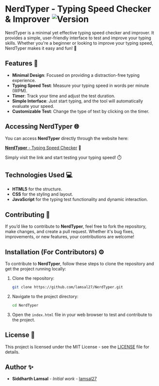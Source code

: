 # NerdTyper - Typing Speed Checker & Improver ![Version](https://img.shields.io/badge/version-1.0.0-blue)

NerdTyper is a minimal yet effective typing speed checker and improver. It provides a simple, user-friendly interface to test and improve your typing skills. Whether you're a beginner or looking to improve your typing speed, NerdTyper makes it easy and fun! 🚀

## Features 🌟

- **Minimal Design**: Focused on providing a distraction-free typing experience.
- **Typing Speed Test**: Measure your typing speed in words per minute (WPM).
- **Timer**: Track your time and adjust the test duration.
- **Simple Interface**: Just start typing, and the tool will automatically evaluate your speed.
- **Customizable Test**: Change the type of text by clicking on the timer.

## Accessing NerdTyper 🌐

You can access **NerdTyper** directly through the website here:

[**NerdTyper** - Typing Speed Checker](https://lamsal27.github.io/NerdTyper/) 🔗

Simply visit the link and start testing your typing speed! ⏱️

## Technologies Used 💻

- **HTML5** for the structure.
- **CSS** for the styling and layout.
- **JavaScript** for the typing test functionality and dynamic interaction.


## Contributing 🤝

If you’d like to contribute to **NerdTyper**, feel free to fork the repository, make changes, and create a pull request. Whether it's bug fixes, improvements, or new features, your contributions are welcome!

## Installation (For Contributors) ⚙️

To contribute to **NerdTyper**, follow these steps to clone the repository and get the project running locally:

1. Clone the repository:
    ```bash
    git clone https://github.com/lamsal27/NerdTyper.git
    ```

2. Navigate to the project directory:
    ```bash
    cd NerdTyper
    ```

3. Open the `index.html` file in your web browser to test and contribute to the project.


## License 📜

This project is licensed under the MIT License - see the [LICENSE](LICENSE) file for details.

## Author ✨

- **Siddharth Lamsal** - *Initial work* - [lamsal27](https://github.com/lamsal27)
